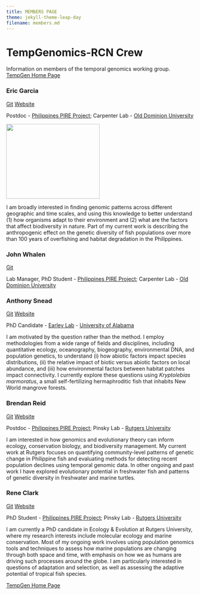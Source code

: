 ```yaml
---
title: MEMBERS PAGE
theme: jekyll-theme-leap-day
filename: members.md
---
```


# TempGenomics-RCN Crew 

Information on members of the temporal genomics working group. [TempGen Home Page](https://tempgenomics-rcn.github.io/website/)

### Eric Garcia
[Git](https://github.com/ericgarciaresearch) [Website](https://ericgarciaphd.wordpress.com/)

Postdoc - [Philippines PIRE Project](https://sites.wp.odu.edu/PIRE/); Carpenter Lab - [Old Dominion University](https://www.odu.edu/directory/people/k/kcarpent)



<img src="https://user-images.githubusercontent.com/40210956/109213373-7f48e380-777e-11eb-892e-0a5bceb58b8a.jpg" height="200" width="250"> 

I am broadly interested in finding genomic patterns across different geographic and time scales, and using this knowledge to better understand (1) how organisms adapt to their environment and (2) what are the factors that affect biodiversity in nature. Part of my current work is describing the anthropogenic effect on the genetic diversity of fish populations over more than 100 years of overfishing and habitat degradation in the Philippines.

### John Whalen
[Git](https://github.com/whalenjc)

Lab Manager, PhD Student - [Philippines PIRE Project](https://sites.wp.odu.edu/PIRE/); Carpenter Lab - [Old Dominion University](https://www.odu.edu/directory/people/k/kcarpent)

### Anthony Snead
[Git](https://github.com/anthonysnead) [Website](https://anthony-snead.com/)

PhD Candidate - [Earley Lab](https://rlearley.people.ua.edu/) - [University of Alabama](https://bsc.ua.edu/)

I am motivated by the question rather than the method. I employ methodologies from a wide range of fields and disciplines, including quantitative ecology, oceanography, biogeography, environmental DNA, and population genetics, to understand (i) how abiotic factors impact species distributions, (ii) the relative impact of biotic versus abiotic factors on local abundance, and (iii) how environmental factors between habitat patches impact connectivity. I currently explore these questions using _Kryptolebias marmoratus_, a small self-fertilizing hermaphroditic fish that inhabits New World mangrove forests.

### Brendan Reid
[Git](https://github.com/nerdbrained) [Website](https://nerdbrained.wixsite.com/home)

Postdoc - [Philippines PIRE Project](https://sites.wp.odu.edu/PIRE/); Pinsky Lab - [Rutgers University](https://pinsky.marine.rutgers.edu/)

I am interested in how genomics and evolutionary theory can inform ecology, conservation biology, and biodiversity management. My current work at Rutgers focuses on quantifying community-level patterns of genetic change in Philippine fish and evaluating methods for detecting recent population declines using temporal genomic data. In other ongoing and past work I have explored evolutionary potential in freshwater fish and patterns of genetic diversity in freshwater and marine turtles.

### Rene Clark
[Git](https://github.com/rclark848) [Website](https://www.clark-ecology.com/)

PhD Student - [Philippines PIRE Project](https://sites.wp.odu.edu/PIRE/); Pinsky Lab - [Rutgers University](https://pinsky.marine.rutgers.edu/)

I am currently a PhD candidate in Ecology & Evolution at Rutgers University, where my research interests include molecular ecology and marine conservation. Most of my ongoing work involves using population genomics tools and techniques to assess how marine populations are changing through both space and time, with emphasis on how we as humans are driving such processes around the globe. I am particularly interested in questions of adaptation and selection, as well as assessing the adaptive potential of tropical fish species.

[TempGen Home Page](https://tempgenomics-rcn.github.io/website/)
